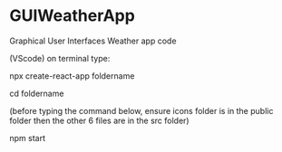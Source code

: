 # GUIWeatherApp
Graphical User Interfaces Weather app code

(VScode) on terminal type:

npx create-react-app foldername

cd foldername

(before typing the command below, ensure icons folder is in the public folder then the other 6 files are in the src folder)

npm start
